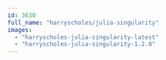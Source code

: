 ```yaml
---
id: 3630
full_name: "harryscholes/julia-singularity"
images: 
  - "harryscholes-julia-singularity-latest"
  - "harryscholes-julia-singularity-1.2.0"
---
```

